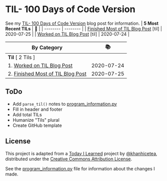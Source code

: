 # TIL- 100 Days of Code Version

See my [TIL- 100 Days of Code Version](https://github.com/KatherineMichel/portfolio/blob/master/regular-blog-posts/til-100-days-of-code-version.md) blog post for information.
| **5 Most Recent TILs** | :tada: |
| -------- | -------- |
| [Finished Most of TIL Blog Post](til/finished-most-of-til-blog-post.md) [til] | 2020-07-25 |
| [Worked on TIL Blog Post](til/worked-on-til-blog-post.md) [til] | 2020-07-24 |

| **By Category** | :books: |
| -------- | -------- |
| **Til** [ 2 Tils ] | |
| 1. [Worked on TIL Blog Post](til/worked-on-til-blog-post.md) | 2020-07-24 |
| 2. [Finished Most of TIL Blog Post](til/finished-most-of-til-blog-post.md) | 2020-07-25 |


## ToDo

* Add `parse_til()` notes to [program_information.py](program_information.py)
* Fill in header and footer
* Add total TILs
* Humanize "Tils" plural
* Create GitHub template

## License

This project is adapted from a [Today I Learned](https://github.com/khanhicetea/today-i-learned/) project by [@khanhicetea](https://github.com/khanhicetea), distributed under the [Creative Commons Attribution License](http://creativecommons.org/licenses/by/3.0/). 

See the [program_information.py](program_information.py) file for information about the changes I made.
